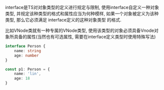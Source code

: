 interface是TS对对象类型的定义进行规定与限制, 使用interface自定义一种对象类型, 并规定该种类型的格式和属性应当为何种模样, 
如果一个对象被定义为该种类型, 那么它必须满足 interface定义的这种对象类型 的格式.

比如VNode类就有一种专属的VNode类型, 使用该类型的对象必须具备Vnode对象所具备的属性(当然也有可选属性, 需要在interface定义类型时使用特殊写法)
```typescript
interface Person {
    name: string
    age: number
}

const p1: Person = {
    name: 'lin',
    age: 18
}
```
